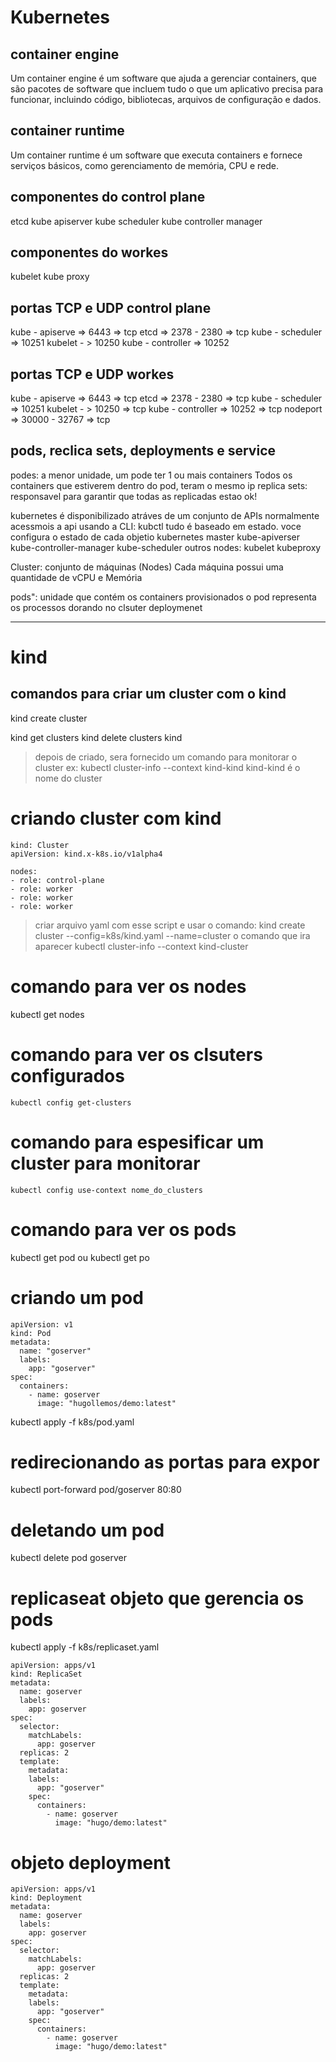 # Kubernetes

## container engine

Um container engine é um software que ajuda a gerenciar containers, que são pacotes de software que incluem tudo o que um aplicativo precisa para funcionar, incluindo código, bibliotecas, arquivos de configuração e dados. 

## container runtime
Um container runtime é um software que executa containers e fornece serviços básicos, como gerenciamento de memória, CPU e rede.

## componentes do control plane 
etcd
kube apiserver
kube scheduler
kube controller manager
## componentes do workes 
kubelet
kube proxy

## portas TCP e UDP control plane
kube - apiserve => 6443 => tcp
etcd => 2378 - 2380 => tcp
kube - scheduler => 10251
kubelet - > 10250
kube - controller => 10252

## portas TCP e UDP workes
kube - apiserve => 6443 => tcp
etcd => 2378 - 2380 => tcp
kube - scheduler => 10251
kubelet - > 10250 => tcp
kube - controller => 10252 => tcp
nodeport => 30000 - 32767 => tcp

## pods, reclica sets, deployments e service
podes: a menor unidade, um pode ter 1 ou mais containers
Todos os containers que estiverem dentro do pod, teram o mesmo ip 
replica sets: responsavel para garantir que todas as replicadas estao ok!  

kubernetes é disponibilizado atráves de um conjunto de APIs
normalmente acessmois a api usando a CLI: kubctl
tudo é baseado em estado. voce configura o estado de cada objetio
kubernetes master
kube-apiverser
kube-controller-manager
kube-scheduler
outros nodes:
kubelet
kubeproxy


Cluster: conjunto de máquinas (Nodes)
Cada máquina possui uma quantidade de vCPU e Memória

pods":  unidade que contém os containers provisionados
o pod representa os processos dorando no clsuter
deploymenet

---
# kind
## comandos para criar um cluster com o kind
kind create cluster

kind get clusters
kind delete clusters kind
>depois de criado, sera fornecido um comando para monitorar o cluster
ex: kubectl cluster-info --context kind-kind 
kind-kind é o nome do cluster

# criando cluster com kind
```
kind: Cluster
apiVersion: kind.x-k8s.io/v1alpha4

nodes:
- role: control-plane
- role: worker
- role: worker
- role: worker
```
>criar arquivo yaml com esse script e usar o comando: kind create cluster --config=k8s/kind.yaml --name=cluster
>o comando que ira aparecer kubectl cluster-info --context kind-cluster

# comando para ver os nodes
kubectl get nodes

# comando para ver os clsuters configurados
```
kubectl config get-clusters
```
# comando para espesificar um cluster para monitorar 
```
kubectl config use-context nome_do_clusters
```
# comando para ver os pods
kubectl get pod ou kubectl get po

# criando um pod
```
apiVersion: v1
kind: Pod
metadata:
  name: "goserver"
  labels: 
    app: "goserver"
spec:
  containers:
    - name: goserver
      image: "hugollemos/demo:latest"
```
kubectl apply -f k8s/pod.yaml

# redirecionando as portas para expor
kubectl port-forward pod/goserver 80:80

# deletando um pod
kubectl delete pod goserver

# replicaseat objeto que gerencia os pods
kubectl apply -f k8s/replicaset.yaml
```
apiVersion: apps/v1
kind: ReplicaSet
metadata:
  name: goserver
  labels:
    app: goserver
spec:
  selector:
    matchLabels:
      app: goserver
  replicas: 2
  template:
    metadata:
    labels:
      app: "goserver"
    spec:
      containers:
        - name: goserver
          image: "hugo/demo:latest"
```
# objeto deployment
```
apiVersion: apps/v1
kind: Deployment
metadata:
  name: goserver
  labels:
    app: goserver
spec:
  selector:
    matchLabels:
      app: goserver
  replicas: 2
  template:
    metadata:
    labels:
      app: "goserver"
    spec:
      containers:
        - name: goserver
          image: "hugo/demo:latest"
```
